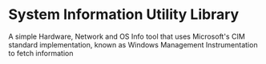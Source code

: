 # System Information Utility Library
 A simple Hardware, Network and OS Info tool that uses Microsoft's CIM standard implementation, known as Windows Management Instrumentation to fetch information
